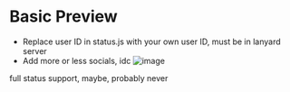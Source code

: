 # Basic Preview
- Replace user ID in status.js with your own user ID, must be in lanyard server
- Add more or less socials, idc
![image](https://github.com/user-attachments/assets/6b4a3c22-92ae-434b-ba50-3d5f49f0ca49)

full status support, maybe, probably never
